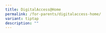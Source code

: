 ```yaml
---
title: DigitalAccess@Home
permalink: /for-parents/digitalaccess-home/
variant: tiptap
description: ""
---
```


